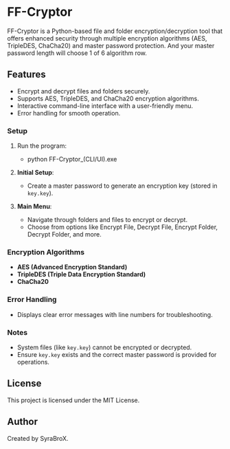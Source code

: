# FF-Cryptor

FF-Cryptor is a Python-based file and folder encryption/decryption tool that offers enhanced security through multiple encryption algorithms (AES, TripleDES, ChaCha20) and master password protection. And your master password length will choose 1 of 6 algorithm row.

## Features

- Encrypt and decrypt files and folders securely.
- Supports AES, TripleDES, and ChaCha20 encryption algorithms.
- Interactive command-line interface with a user-friendly menu.
- Error handling for smooth operation.

### Setup

1. Run the program:
    - python FF-Cryptor_(CLI/UI).exe

2. **Initial Setup**: 
    - Create a master password to generate an encryption key (stored in `key.key`).

3. **Main Menu**:
    - Navigate through folders and files to encrypt or decrypt.
    - Choose from options like Encrypt File, Decrypt File, Encrypt Folder, Decrypt Folder, and more.

### Encryption Algorithms

- **AES (Advanced Encryption Standard)**
- **TripleDES (Triple Data Encryption Standard)**
- **ChaCha20**

### Error Handling

- Displays clear error messages with line numbers for troubleshooting.

### Notes

- System files (like `key.key`) cannot be encrypted or decrypted.
- Ensure `key.key` exists and the correct master password is provided for operations.

## License
This project is licensed under the MIT License.
## Author
Created by SyraBroX.
